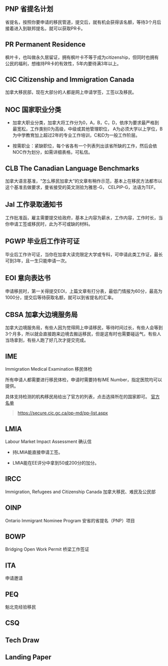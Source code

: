 
## PNP 省提名计划

省提名，按照你要申请的移民管道，提交后，就有机会获得该名额，等待3个月后接着进入到联邦提名，就可以获取PR卡。

## PR Permanent Residence

枫叶卡，也叫做永久居留证，拥有枫叶卡不等于成为citizenship，但同时也拥有公民的福利，想维持PR卡的有效性，5年内要待满3年以上。

## CIC Citizenship and Immigration Canada

加拿大移民部，现在大部分的人都是网上申请学签，工签以及移民。

## NOC 国家职业分类

+ 加拿大职业分类，加拿大将工作分为0，A，B，C，D，依序为要求最严格到最宽松，工作类别0为高级，中级或其他管理职位， A为必须大学以上学位，B为中学教育加上超过2年的专业工作培训，C和D为一般工作阶层。

+ 按需职业：紧缺职位，每个省各有一个列表列出该省所缺的工作，然后会依NOC作为划分，如需详细表格，可私信。

## CLB The Canadian Language Benchmarks

加拿大语言基准，“怎么移民加拿大”的文章有稍作示范，基本上在移民方法都市以这个基准去做要求，曼省接受的英文测验为雅思-G， CELPIP-G，法语为TEF。

## Jal 工作录取通知书

工作批准函，雇主需要提交给政府，基本上内容为薪水，工作内容，工作时长，当你申请工签或移民时，此为不可或缺的材料。

## PGWP 毕业后工作许可证

毕业后工作许可证，当你在加拿大读完限定大学或专科，可申请此类工作证，最长可到3年，且一生只能申请一次。

## EOI 意向表达书

申请移民时，第一关得提交EOI，上篇文章有打分表，最低门情报为60分，最高为1000分，提交后等待获取名额，就可以到省提名的汇率。

## CBSA 加拿大边境服务局

加拿大边境服务局，有些人因为觉得网上申请移民，等待时间过长，有些人会等到3个月多，所以就会直接跑来边境去搬运移民，但是这有时也需要碰运气，有些人当场拿到，有些人跑了好几次才提交完成。

## IME 

Immigration Medical Examination 移民体检

所有申请人都需要进行移民体检，申请时需要持有IME Number，指定医院均可以提供。

具体支持检测的机构移民局给出了官方的列表，点击选择所在的国家即可。 [官方名单](https://secure.cic.gc.ca/pp-md/pp-list.aspx)

> https://secure.cic.gc.ca/pp-md/pp-list.aspx

## LMIA

Labour Market Impact Assessment 确认信

+ 持LMIA能直接申请工签。

+ LMIA能在EE评分中拿到50或200分的加分。

## IRCC

Immigration, Refugees and Citizenship Canada 加拿大移民、难民及公民部

## OINP

Ontario Immigrant Nominee Program 安省的省提名（PNP）项目

## BOWP

Bridging Open Work Permit 桥梁工作签证

## ITA

申请邀请

## PEQ

魁北克经验移民

## CSQ

## Tech Draw

## Landing Paper

